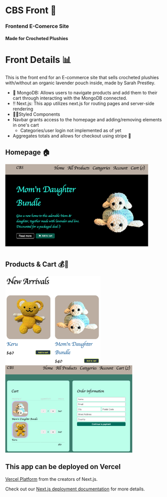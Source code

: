 # CBS Front 🧶 
### Frontend E-Comerce Site 
#### Made for Crocheted Plushies

# Front Details 📊
This is the front end for an E-commerce site that sells crocheted plushies with/without an organic lavender pouch inside, made by Sarah Prestley.
- 🍃 MongoDB: Allows users to navigate products and add them to their cart through interacting with the MongoDB connected.
- ‼️ Next.js: This app utilizes next.js for routing pages and server-side rendering
- 💅🏽Styled Components
- Navbar grants access to the homepage and adding/removing elements in one's cart
  - Categories/user login not implemented as of yet
- Aggregates totals and allows for checkout using stripe 💸
  
## Homepage 🏠
<img src="https://github.com/harrisb002/CBS-Front/blob/main/Homepage.png" width="450"/>

## Products & Cart 💰🛒
<img src="https://github.com/harrisb002/CBS-Front/blob/main/Animals.png" width="300"/> <img src="https://github.com/harrisb002/CBS-Front/blob/main/Checkout.png" width="400"/>

## This app can be deployed on Vercel

[Vercel Platform](https://vercel.com/new?utm_medium=default-template&filter=next.js&utm_source=create-next-app&utm_campaign=create-next-app-readme) from the creators of Next.js.

Check out our [Next.js deployment documentation](https://nextjs.org/docs/deployment) for more details.
